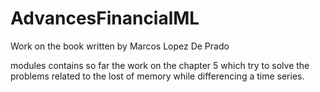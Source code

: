 # AdvancesFinancialML
Work on the book written by Marcos Lopez De Prado

modules contains so far the work on the chapter 5 which try to solve the problems related to the lost of memory while differencing a time series. 
